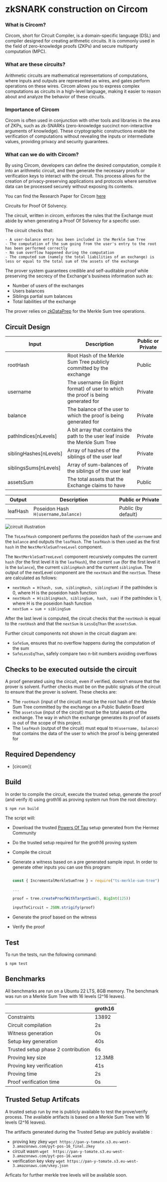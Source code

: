 # zkSNARK construction on Circom

### What is Circom?

Circom, short for Circuit Compiler, is a domain-specific language (DSL) and compiler designed for creating arithmetic circuits. It is commonly used in the field of zero-knowledge proofs (ZKPs) and secure multiparty computation (MPC).

### What are these circuits?

Arithmetic circuits are mathematical representations of computations, where inputs and outputs are represented as wires, and gates perform operations on these wires. Circom allows you to express complex computations as circuits in a high-level language, making it easier to reason about and analyze the behavior of these circuits.

### Importance of Circom

Circom is often used in conjunction with other tools and libraries in the area of ZKPs, such as zk-SNARKs (zero-knowledge succinct non-interactive arguments of knowledge). These cryptographic constructions enable the verification of computations without revealing the inputs or intermediate values, providing privacy and security guarantees.

### What can we do with Circom?

By using Circom, developers can define the desired computation, compile it into an arithmetic circuit, and then generate the necessary proofs or verification keys to interact with the circuit. This process allows for the creation of privacy-preserving applications and protocols where sensitive data can be processed securely without exposing its contents.

You can find the Research Paper for Circom [here](https://ieeexplore.ieee.org/document/10002421/)

Circuits for Proof Of Solvency.

The circuit, written in circom, enforces the rules that the Exchange must abide by when generating a Proof Of Solvency for a specific user.

The circuit checks that:

    - A user-balance entry has been included in the Merkle Sum Tree
    - The computation of the sum going from the user's entry to the root has been performed correctly
    - No sum overflow happened during the computation
    - The computed sum (namely the total liabilities of an exchange) is less or equal to the total sum of the assets of the exchange

The prover system guarantees credible and self-auditable proof while preserving the secrecy of the Exchange's business information such as:

- Number of users of the exchanges
- Users balances
- Siblings partial sum balances
- Total liabilities of the exchange

The prover relies on [zkDataPrep](https://github.com/teamHITK/zkExchange/tree/master/zkDataPrep) for the Merkle Sum tree operations.

## Circuit Design

| Input                  | Description                                                                       | Public or Private |
| ---------------------- | --------------------------------------------------------------------------------- | ----------------- |
| rootHash               | Root Hash of the Merkle Sum Tree publicly committed by the exchange               | Public            |
| username               | The username (in BigInt format) of user to which the proof is being generated for | Private           |
| balance                | The balance of the user to which the proof is being generated for                 | Private           |
| pathIndices[nLevels]   | A bit array that contains the path to the user leaf inside the Merkle Sum Tree    | Private           |
| siblingHashes[nLevels] | Array of hashes of the siblings of the user leaf                                  | Private           |
| siblingsSums[nLevels]  | Array of sum-balances of the siblings of the user leaf                            | Private           |
| assetsSum              | The total assets that the Exchange claims to have                                 | Public            |

| Output   | Description                         | Public or Private   |
| -------- | ----------------------------------- | ------------------- |
| leafHash | Poseidon Hash `H(username,balance)` | Public (by default) |

![circuit illustration](./imgs/pos.png)

The `ToLeafHash` component performs the poseidon hash of the `username` and the `balance` and outputs the `leafHash`. The `leafHash` is then used as the first `hash` in the `NextMerkleSumTreeLevel` component.

The `NextMerkleSumTreeLevel` component recursively computes the current `hash` (for the first level it is the `leafHash`), the current `sum` (for the first level it is the `balance`), the current `siblingHash` and the current `siblingSum`. The output of the nextLevel component are the `nextHash` and the `nextSum`. These are calculated as follows:

- `nextHash = H(hash, sum, siblingHash, siblingSum)` if the pathIndex is 0, where H is the poseidon hash function
- `nextHash = H(siblingHash, siblingSum, hash, sum)` if the pathIndex is 1, where H is the poseidon hash function
- `nextSum = sum + siblingSum`

After the last level is computed, the circuit checks that the `nextHash` is equal to the `rootHash` and that the `nextSum` is `LessEqThan` the `assetsSum`.

Further circuit components not shown in the circuit diagram are:

- `SafeSum`, ensures that no overflow happens during the computation of the sum
- `SafeLessEqThan`, safely compare two n-bit numbers avoiding overflows

## Checks to be executed outside the circuit

A proof generated using the circuit, even if verified, doesn't ensure that the prover is solvent. Further checks must be on the public signals of the circuit to ensure that the prover is solvent. These checks are:

- The `rootHash` (input of the circuit) must be the root hash of the Merkle Sum Tree committed by the exchange on a Public Bulletin Board
- The `assetsSum` (input of the circuit) must be the total assets of the exchange. The way in which the exchange generates its proof of assets is out of the scope of this project.
- The `leafHash` (output of the circuit) must equal to `H(username, balance)` that contains the data of the user to which the proof is being generated for

## Required Dependency

- [circom](

## Build

In order to compile the circuit, execute the trusted setup, generate the proof (and verify it) using groth16 as proving system run from the root directory:

```
$ npm run build
```

The script will:

- Download the trusted [Powers Of Tau](https://github.com/iden3/snarkjs#7-prepare-phase-2) setup generated from the Hermez Community
- Do the trusted setup required for the groth16 proving system
- Compile the circuit
- Generate a witness based on a pre generated sample input. In order to generate other inputs you can use this program:

  ```javascript

  const { IncrementalMerkleSumTree } = require("ts-merkle-sum-tree")

  ...

  proof = tree.createProofWithTargetSum(5, BigInt(125))

  inputToCircuit = JSON.strigify(proof)

  ```

- Generate the proof based on the witness
- Verify the proof

## Test

To run the tests, run the following command:

```
$ npm test
```

## Benchmarks

All benchmarks are run on a Ubuntu 22 LTS, 8GB memory. The benchmark was run on a Merkle Sum Tree with 16 levels (2^16 leaves).

|                                    | **groth16** |
| ---------------------------------- | ----------- |
| Constraints                        | 13892       |
| Circuit compilation                | 2s          |
| Witness generation                 | 0s          |
| Setup key generation               | 40s         |
| Trusted setup phase 2 contribution | 6s          |
| Proving key size                   | 12.3MB      |
| Proving key verification           | 41s         |
| Proving time                       | 2s          |
| Proof verification time            | 0s          |

## Trusted Setup Artifcats

A trusted setup run by me is publicly available to test the prove/verify process. The available artifacts is based on a Merkle Sum Tree with 16 levels (2^16 leaves).

The artifacts generated during the Trusted Setup are publicly available :

- proving key zkey `wget https://pan-y-tomate.s3.eu-west-3.amazonaws.com/pyt-pos-16_final.zkey`
- circuit wasm `wget  https://pan-y-tomate.s3.eu-west-3.amazonaws.com/pyt-pos-16.wasm`
- verification key vkey `wget https://pan-y-tomate.s3.eu-west-3.amazonaws.com/vkey.json`

Arficats for further merkle tree levels will be available soon.
